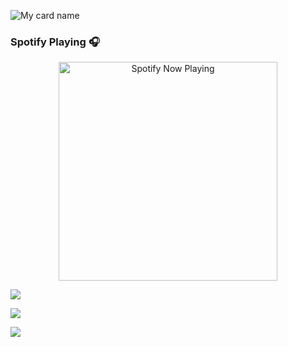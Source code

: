 ![My card name](https://cardivo.vercel.app/api?name=Phobictimzz&description=DOOOR,%20Welcome%20to%20github%20profile%20Phobictimzz%20&image=https://avatars.githubusercontent.com/u/90433321?v=4&backgroundColor=%23ecf0f1&instagram=timzz.png&github=gwxyz&pattern=leaf&colorPattern=%23eaeaea)


### Spotify Playing 🎧

<p align="center">
  <a href="https://open.spotify.com/track/3A4FRzgve9BjfKbvVXRIFO?si=d5jDO41rReaZm7ikLJW66Q" target="_blank"><img src="https://now-playing-on-spotify.vercel.app/api/spotify" alt="Spotify Now Playing" width="350"/></a>
</p>

<p align="left">
<img src="https://github-readme-stats.vercel.app/api?username=NyouraTim&bg_color=30,e96443,904e95&title_color=fff&text_color=fff&count_private=true&include_all_commits=true&icon_color=fff&hide_border=false&show_icons=false" /></a>
</p> 

<p align="left">
  <a href="https://github.com/NyouraTim"><img src="https://github-readme-stats.vercel.app/api/top-langs?username=NyouraTim&bg_color=30,e96443,904e95&title_color=fff&text_color=fff&hide_border=true&hide_title=false&show_icons=true&layout=compact&langs_count=10" /></a>
</p>

<p align="left">
<a href="//github.com/NyouraTim"><img src="https://github-readme-stats.vercel.app/api/top-langs/?username=NyouraTim"></a>
</p>
<!-- <h3 align="left">Listening Music</h3>
<p align="center">
  <a href="https://open.spotify.com/playlist/37i9dQZF1DX7i7SKKuAK4o?si=KwEgMrM7SbyqwuLH4ZgJdw&utm_source=copy-link" target="_blank"><img src="https://now-playing-on-spotify.vercel.app/api/spotify" alt="Spotify Now Playing" width="350"/></a>
</p>

-->
